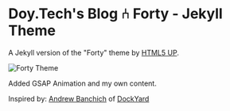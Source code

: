 # Doy.Tech's Blog ⑃ Forty - Jekyll Theme

A Jekyll version of the "Forty" theme by [HTML5 UP](https://html5up.net/).

![Forty Theme](assets/images/forty.jpg "Forty Theme")

Added GSAP Animation and my own content.

Inspired by: [Andrew Banchich](https://andrewbanchi.ch) of [DockYard](https://dockyard.com)
